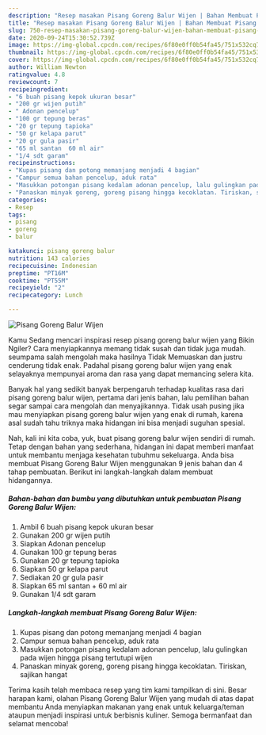 ```yaml
---
description: "Resep masakan Pisang Goreng Balur Wijen | Bahan Membuat Pisang Goreng Balur Wijen Yang Enak Dan Lezat"
title: "Resep masakan Pisang Goreng Balur Wijen | Bahan Membuat Pisang Goreng Balur Wijen Yang Enak Dan Lezat"
slug: 750-resep-masakan-pisang-goreng-balur-wijen-bahan-membuat-pisang-goreng-balur-wijen-yang-enak-dan-lezat
date: 2020-09-24T15:30:52.739Z
image: https://img-global.cpcdn.com/recipes/6f80e0ff0b54fa45/751x532cq70/pisang-goreng-balur-wijen-foto-resep-utama.jpg
thumbnail: https://img-global.cpcdn.com/recipes/6f80e0ff0b54fa45/751x532cq70/pisang-goreng-balur-wijen-foto-resep-utama.jpg
cover: https://img-global.cpcdn.com/recipes/6f80e0ff0b54fa45/751x532cq70/pisang-goreng-balur-wijen-foto-resep-utama.jpg
author: William Newton
ratingvalue: 4.8
reviewcount: 7
recipeingredient:
- "6 buah pisang kepok ukuran besar"
- "200 gr wijen putih"
- " Adonan pencelup"
- "100 gr tepung beras"
- "20 gr tepung tapioka"
- "50 gr kelapa parut"
- "20 gr gula pasir"
- "65 ml santan  60 ml air"
- "1/4 sdt garam"
recipeinstructions:
- "Kupas pisang dan potong memanjang menjadi 4 bagian"
- "Campur semua bahan pencelup, aduk rata"
- "Masukkan potongan pisang kedalam adonan pencelup, lalu gulingkan pada wijen hingga pisang tertutupi wijen"
- "Panaskan minyak goreng, goreng pisang hingga kecoklatan. Tiriskan, sajikan hangat"
categories:
- Resep
tags:
- pisang
- goreng
- balur

katakunci: pisang goreng balur 
nutrition: 143 calories
recipecuisine: Indonesian
preptime: "PT16M"
cooktime: "PT55M"
recipeyield: "2"
recipecategory: Lunch

---
```



![Pisang Goreng Balur Wijen](https://img-global.cpcdn.com/recipes/6f80e0ff0b54fa45/751x532cq70/pisang-goreng-balur-wijen-foto-resep-utama.jpg)

Kamu Sedang mencari inspirasi resep pisang goreng balur wijen yang Bikin Ngiler? Cara menyiapkannya memang tidak susah dan tidak juga mudah. seumpama salah mengolah maka hasilnya Tidak Memuaskan dan justru cenderung tidak enak. Padahal pisang goreng balur wijen yang enak selayaknya mempunyai aroma dan rasa yang dapat memancing selera kita.



Banyak hal yang sedikit banyak berpengaruh terhadap kualitas rasa dari pisang goreng balur wijen, pertama dari jenis bahan, lalu pemilihan bahan segar sampai cara mengolah dan menyajikannya. Tidak usah pusing jika mau menyiapkan pisang goreng balur wijen yang enak di rumah, karena asal sudah tahu triknya maka hidangan ini bisa menjadi suguhan spesial.


Nah, kali ini kita coba, yuk, buat pisang goreng balur wijen sendiri di rumah. Tetap dengan bahan yang sederhana, hidangan ini dapat memberi manfaat untuk membantu menjaga kesehatan tubuhmu sekeluarga. Anda bisa membuat Pisang Goreng Balur Wijen menggunakan 9 jenis bahan dan 4 tahap pembuatan. Berikut ini langkah-langkah dalam membuat hidangannya.

<!--inarticleads1-->

##### Bahan-bahan dan bumbu yang dibutuhkan untuk pembuatan Pisang Goreng Balur Wijen:

1. Ambil 6 buah pisang kepok ukuran besar
1. Gunakan 200 gr wijen putih
1. Siapkan  Adonan pencelup
1. Gunakan 100 gr tepung beras
1. Gunakan 20 gr tepung tapioka
1. Siapkan 50 gr kelapa parut
1. Sediakan 20 gr gula pasir
1. Siapkan 65 ml santan + 60 ml air
1. Gunakan 1/4 sdt garam




<!--inarticleads2-->

##### Langkah-langkah membuat Pisang Goreng Balur Wijen:

1. Kupas pisang dan potong memanjang menjadi 4 bagian
1. Campur semua bahan pencelup, aduk rata
1. Masukkan potongan pisang kedalam adonan pencelup, lalu gulingkan pada wijen hingga pisang tertutupi wijen
1. Panaskan minyak goreng, goreng pisang hingga kecoklatan. Tiriskan, sajikan hangat




Terima kasih telah membaca resep yang tim kami tampilkan di sini. Besar harapan kami, olahan Pisang Goreng Balur Wijen yang mudah di atas dapat membantu Anda menyiapkan makanan yang enak untuk keluarga/teman ataupun menjadi inspirasi untuk berbisnis kuliner. Semoga bermanfaat dan selamat mencoba!
